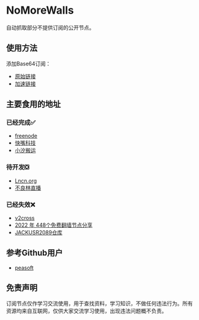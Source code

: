 # NoMoreWalls

自动抓取部分不提供订阅的公开节点。

## 使用方法

添加Base64订阅：

- [原始链接](https://raw.githubusercontent.com/1019459067/NoMoreWalls/master/list.txt)
- [加速链接](https://raw.githubusercontent.com/1019459067/NoMoreWalls/master/list_raw.txt)

## 主要食用的地址
### 已经完成✅
- [freenode](https://freenode.me/)
- [快嘴科技](https://kkzui.com/jd?orderby=modified)
- [小汐搬运](https://banyunxiaoxi.icu/)

### 待开发❎
- [Lncn.org](https://lncn.org/)
- [不良林直播](https://www.youtube.com/watch?v=RCp9hnp7r6Q)

### 已经失效❌
- [v2cross](https://v2cross.com/archives/1884)
- [2022 年 448个免费翻墙节点分享](https://vpnbay.com/free-ss-vmess-trojan-nodes.html)
- [JACKUSR2089仓库](https://api.github.com/repos/JACKUSR2089/v2ray-subscribed/contents)

## 参考Github用户
- [peasoft](https://github.com/peasoft/NoMoreWalls)

## 免责声明

订阅节点仅作学习交流使用，用于查找资料，学习知识，不做任何违法行为。所有资源均来自互联网，仅供大家交流学习使用，出现违法问题概不负责。

